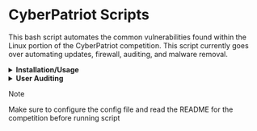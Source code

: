 # CyberPatriot Scripts

This bash script automates the common vulnerabilities found within the Linux portion of the CyberPatriot competition. This script currently goes over automating updates, firewall, auditing, and malware removal.

<details>
<summary><strong>Installation/Usage</strong></summary>
<br>
  
1. Clone the repository
```
git clone https://github.com/Nathan-Kimm/CyberPatriot-Scripts.git
```
2. Navigate to the directory where the script was cloned
```
cd /path/tofile/CyberPatriot-Scripts
```
3. Make the script and config file executable
```
chmod +x Ubuntu.sh
chmod +x Ubuntu.conf
```
4. Run the script
```
./Ubuntu.sh
```

</details>

<details>
<summary><strong>User Auditing</strong></summary>
<br>

* Users listed on the README should be inputted into users.txt
* When script is run, users on the system will be put into currentusers.txt and users that are not found will be printed in user_log.txt

</details>

> [!NOTE]
> Make sure to configure the config file and read the README for the competition before running script
